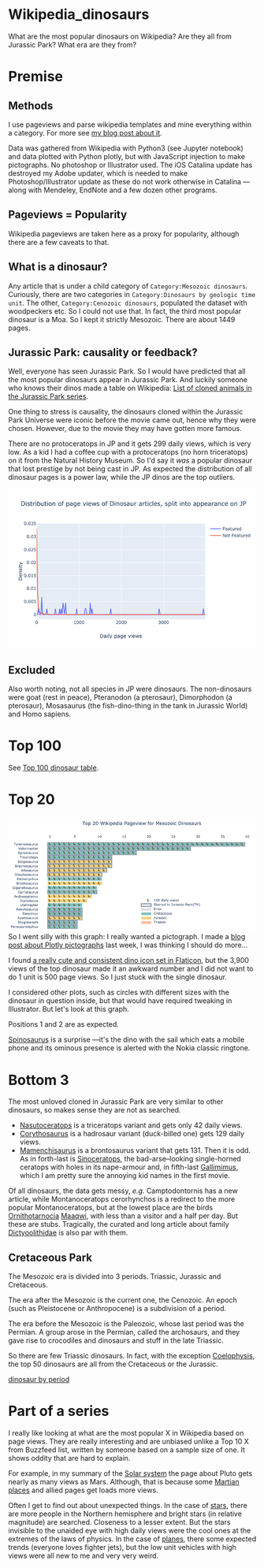 # Wikipedia_dinosaurs
What are the most popular dinosaurs on Wikipedia? Are they all from Jurassic Park? What era are they from?

# Premise
## Methods
I use pageviews and parse wikipedia templates and mine everything within a category.
For more see [my blog post about it](https://blog.matteoferla.com/2019/07/wikipedia-datamining.html).

Data was gathered from Wikipedia with Python3 (see Jupyter notebook) and data plotted with Python plotly, but with JavaScript injection to make pictographs. No photoshop or Illustrator used. The iOS Catalina update has destroyed my Adobe updater, which is needed to make Photoshop/Illustrator update as these do not work otherwise in Catalina &mdash;along with Mendeley, EndNote and a few dozen other programs.


## Pageviews = Popularity
Wikipedia pageviews are taken here as a proxy for popularity, although there are a few caveats to that.

## What is a dinosaur?
Any article that is under a child category of `Category:Mesozoic dinosaurs`. Curiously, there are two categories in `Category:Dinosaurs by geologic time unit`. The other, `Category:Cenozoic dinosaurs`, populated the dataset with woodpeckers etc. So I could not use that. In fact, the third most popular dinosaur is a Moa. So I kept it strictly Mesozoic. There are about 1449 pages.

## Jurassic Park: causality or feedback?

Well, everyone has seen Jurassic Park. So I would have predicted that all the most popular dinosaurs appear in Jurassic Park. And luckily someone who knows their dinos made a table on Wikipedia: [List of cloned animals in the Jurassic Park series](https://en.wikipedia.org/wiki/List_of_cloned_animals_in_the_Jurassic_Park_series).

One thing to stress is causality, the dinosaurs cloned within the Jurassic Park Universe  were iconic before the movie came out, hence why they were chosen. However, due to the movie they may have gotten more famous.

There are no protoceratops in JP and it gets 299 daily views, which is very low. As a kid I had a coffee cup with a protoceratops (no horn triceratops) on it from the Natural History Museum. So I'd say it _was_ a popular dinosaur that lost prestige by not being cast in JP.
As expected the distribution of all dinosaur pages is a power law, while the JP dinos are the top outliers.

![Distribution of dinosaur pageviews](./dino_distro.png)

## Excluded
Also worth noting, not all species in JP were dinosaurs. The non-dinosaurs were goat (rest in peace),  Pteranodon (a pterosaur), Dimorphodon (a pterosaur), Mosasaurus (the fish-dino-thing in the tank in Jurassic World) and Homo sapiens.


# Top 100

See [Top 100 dinosaur table](./top100.md).


# Top 20

![dino pictograph](./dino_pictograph.png)
So I went silly with this graph: I really wanted a pictograph. I made a [blog post about Plotly pictographs](https://blog.matteoferla.com/2019/10/pictograms-with-plotly-and-fontawesome.html) last week, I was thinking I should do more...

I found [a really cute and consistent dino icon set in Flaticon](https://www.flaticon.com/packs/dinosaurs-9), but the 3,900 views of the top dinosaur made it an awkward number and I did not want to do 1 unit is 500 page views. So I just stuck with the single dinosaur.

I considered other plots, such as circles with different sizes with the dinosaur in question inside, but that would have required tweaking in Illustrator.
But let's look at this graph.

Positions 1 and 2 are as expected.

[Spinosaurus](https://en.wikipedia.org/wiki/Spinosaurus) is a surprise &mdash;it's the dino with the sail which eats a mobile phone and its ominous presence is alerted with the Nokia classic ringtone.


# Bottom 3
The most unloved cloned in Jurassic Park are very similar to other dinosaurs, so makes sense they are not as searched.
* [Nasutoceratops](https://en.wikipedia.org/wiki/Nasutoceratops) is a triceratops variant and gets only 42 daily views.
* [Corythosaurus](https://en.wikipedia.org/wiki/Corythosaurus) is a hadrosaur variant (duck-billed one) gets 129 daily views.
* [Mamenchisaurus](https://en.wikipedia.org/wiki/Mamenchisaurus) is a brontosaurus variant that gets 131.
Then it is odd. As in forth-last is [Sinoceratops](https://en.wikipedia.org/wiki/Sinoceratops), the bad-arse–looking single-horned ceratops with holes in its nape-armour and, in fifth-last [Gallimimus](https://en.wikipedia.org/wiki/Gallimimus), which I am pretty sure the annoying kid names in the first movie.

Of all dinosaurs, the data gets messy, _e.g._ Camptodontornis has a new article, while Montanoceratops cerorhynchos is a redirect to the more popular Montanoceratops, but at the lowest place are the birds [Ornithotarnocia](https://en.wikipedia.org/wiki/Ornithotarnocia) [Maaqwi](https://en.wikipedia.org/wiki/Maaqwi), with less than a visitor and a half per day. But these are stubs. Tragically, the curated and long article about family [Dictyoolithidae](https://en.wikipedia.org/wiki/Dictyoolithidae) is also par with them.

## Cretaceous Park

The Mesozoic era is divided into 3 periods. Triassic, Jurassic and Cretaceous.

The era after the Mesozoic is the current one, the Cenozoic. An epoch (such as Pleistocene or Anthropocene) is a subdivision of a period.

The era before the Mesozoic is the Paleozoic, whose last period was the Permian. A group arose in the Permian, called the archosaurs, and they gave rise to crocodiles and dinosaurs and stuff in the late Triassic. 

So there are few Triassic dinosaurs. In fact, with the exception [Coelophysis](https://en.wikipedia.org/wiki/Coelophysis), the top 50 dinosaurs are all from the Cretaceous or the Jurassic.

[dinosaur by period](./dino_era.png)

# Part of a series
I really like looking at what are the most popular X in Wikipedia based on page views.
They are really interesting and are unbiased unlike a Top 10 X from Buzzfeed list, written by someone based on a sample size of one. It shows oddity that are hard to explain.

For example, in my summary of the [Solar system](https://github.com/matteoferla/Wikipedia_Mars/blob/master/planets.png) the page about Pluto gets nearly as many views as Mars. Although, that is because some [Martian places](https://github.com/matteoferla/Wikipedia_Mars) and allied pages get loads more views.

Often I get to find out about unexpected things. In the case of [stars](https://github.com/matteoferla/Wikipedia_star), there are more people in the Northern hemisphere and bright stars (in relative magnitude) are searched. Closeness to a lesser extent. But the stars invisible to the unaided eye with high daily views were the cool ones at the extremes of the laws of physics. In the case of [planes](https://github.com/matteoferla/Wikipedia_planes), there some expected trends (everyone loves fighter jets), but the low unit vehicles with high views were all new to me and very very weird.
